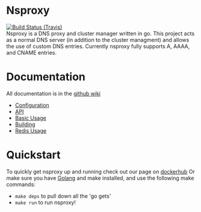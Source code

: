 Nsproxy
=======
[![Build Status (Travis)](https://travis-ci.org/unixvoid/nsproxy.svg?branch=develop)](https://travis-ci.org/unixvoid/nsproxy)  
Nsproxy is a DNS proxy and cluster manager written in go.  This project acts as
a normal DNS server (in addition to the cluster managment) and allows the use of
custom DNS entries.  Currently nsproxy fully supports A, AAAA, and CNAME
entries.

Documentation
=============
All documentation is in the [github wiki](https://github.com/unixvoid/nsproxy/wiki)
* [Configuration](https://github.com/unixvoid/nsproxy/wiki/Configuration)
* [API](https://github.com/unixvoid/nsproxy/wiki/API)
* [Basic Usage](https://github.com/unixvoid/nsproxy/wiki/Basic-Usage)
* [Building](https://github.com/unixvoid/nsproxy/wiki/Building)
* [Redis Usage](https://github.com/unixvoid/nsproxy/wiki/Redis-data-structures)

Quickstart
==========
To quickly get nsproxy up and running check out our page on [dockerhub](https://hub.docker.com/r/unixvoid/nsproxy/)
Or make sure you have [Golang](https://golang.org) and make installed, and use the following make commands:  
* `make deps` to pull down all the 'go gets'
* `make run` to run nsproxy!
